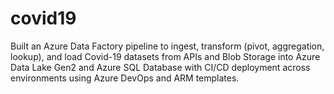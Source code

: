 # covid19
Built an Azure Data Factory pipeline to ingest, transform (pivot, aggregation, lookup), and load Covid-19 datasets from
APIs and Blob Storage into Azure Data Lake Gen2 and Azure SQL Database with CI/CD deployment across
environments using Azure DevOps and ARM templates.
